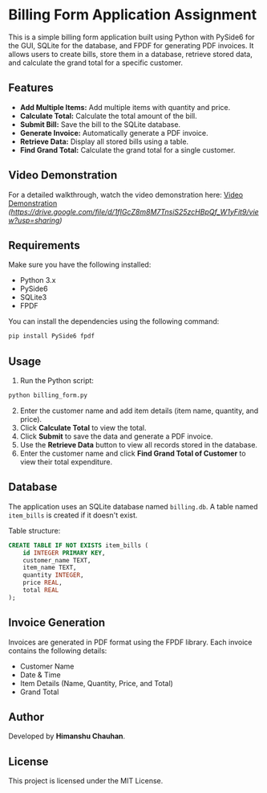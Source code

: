 # Billing Form Application Assignment

This is a simple billing form application built using Python with PySide6 for the GUI, SQLite for the database, and FPDF for generating PDF invoices. It allows users to create bills, store them in a database, retrieve stored data, and calculate the grand total for a specific customer.

## Features
- **Add Multiple Items:** Add multiple items with quantity and price.
- **Calculate Total:** Calculate the total amount of the bill.
- **Submit Bill:** Save the bill to the SQLite database.
- **Generate Invoice:** Automatically generate a PDF invoice.
- **Retrieve Data:** Display all stored bills using a table.
- **Find Grand Total:** Calculate the grand total for a single customer.

## Video Demonstration
For a detailed walkthrough, watch the video demonstration here:
[Video Demonstration](#) *(https://drive.google.com/file/d/1fIGcZ8m8M7TnsiS25zcHBpQf_W1yFit9/view?usp=sharing)*

## Requirements
Make sure you have the following installed:
- Python 3.x
- PySide6
- SQLite3
- FPDF

You can install the dependencies using the following command:
```bash
pip install PySide6 fpdf
```

## Usage
1. Run the Python script:
```bash
python billing_form.py
```
2. Enter the customer name and add item details (item name, quantity, and price).
3. Click **Calculate Total** to view the total.
4. Click **Submit** to save the data and generate a PDF invoice.
5. Use the **Retrieve Data** button to view all records stored in the database.
6. Enter the customer name and click **Find Grand Total of Customer** to view their total expenditure.

## Database
The application uses an SQLite database named `billing.db`. A table named `item_bills` is created if it doesn't exist.

Table structure:
```sql
CREATE TABLE IF NOT EXISTS item_bills (
    id INTEGER PRIMARY KEY,
    customer_name TEXT,
    item_name TEXT,
    quantity INTEGER,
    price REAL,
    total REAL
);
```

## Invoice Generation
Invoices are generated in PDF format using the FPDF library. Each invoice contains the following details:
- Customer Name
- Date & Time
- Item Details (Name, Quantity, Price, and Total)
- Grand Total

## Author
Developed by **Himanshu Chauhan**.

## License
This project is licensed under the MIT License.
